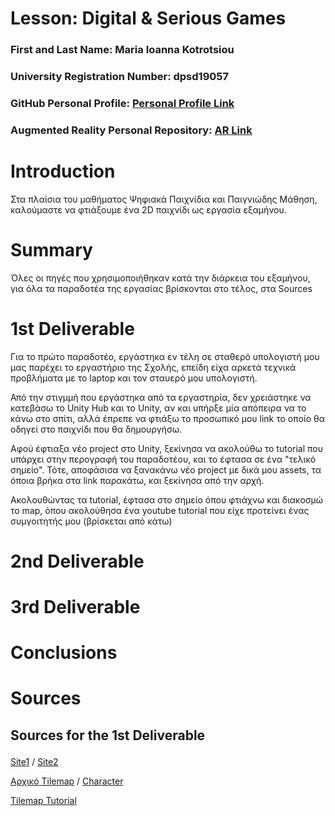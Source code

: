# Lesson: Digital & Serious Games

### First and Last Name: Maria Ioanna Kotrotsiou  
### University Registration Number: dpsd19057
### GitHub Personal Profile: [Personal Profile Link](https://github.com/MarigiannaKotrotsiou)
### Augmented Reality Personal Repository: [AR Link](https://marigiannakotrotsiou.github.io/Role-Playing-Game/)

# Introduction
<p>Στα πλαίσια του μαθήματος Ψηφιακά Παιχνίδια και Παιγνιώδης Μάθηση, καλούμαστε να φτιάξουμε ένα 2D παιχνίδι ως εργασία εξαμήνου.<p>

# Summary
<p>Όλες οι πηγές που χρησιμοποιήθηκαν κατά την διάρκεια του εξαμήνου, για όλα τα παραδοτέα της εργασίας βρίσκονται στο τέλος, στα Sources<p>

# 1st Deliverable
<p>Για το πρώτο παραδοτέο, εργάστηκα εν τέλη σε σταθερό υπολογιστή μου μας παρέχει το εργαστήριο της Σχολής, επείδη είχα αρκετά τεχνικά προβλήματα με το laptop και τον σταυερό μου υπολογιστή.<p>
<p>Από την στιγμμή που εργάστηκα από τα εργαστηρία, δεν χρειάστηκε να κατεβάσω το Unity Hub και το Unity, αν και υπήρξε μία απόπειρα να το κάνω στο σπίτι, αλλά έπρεπε να φτιάξω το προσωπικό μου link το οποίο θα οδηγεί στο παιχνίδι που θα δημουργήσω.<p>
<p>Αφού έφτιαξα νέο project στο Unity, ξεκίνησα να ακολούθω το tutorial που υπάρχει στην περογραφή του παραδοτέου, και το έφτασα σε ένα "τελικό σημείο". Τότε, αποφάσισα να ξανακάνω νέο project με δικά μου assets, τα όποια βρήκα στα link παρακάτω, και ξεκίνησα από την αρχή.<p>
<p>Ακολουθώντας τα tutorial, έφτασα στο σημείο όπου φτιάχνω και διακοσμώ το map, όπου ακολούθησα ένα youtube tutorial που είχε προτείνει ένας συμγοιτητής μου (βρίσκεται από κάτω)


# 2nd Deliverable


# 3rd Deliverable 


# Conclusions


# Sources

## <p>Sources for the 1st Deliverable<p>
<p><a href="https://opengameart.org/"> Site1</a> / <a href="https://itch.io/game-assets/free/tag-royalty-free/tag-unity"> Site2</a><p>
<p><a href="https://opengameart.org/content/top-down-simple-tile-sets"> Αρχικό Tilemap</a> / <a href="https://maytch.itch.io/free-32x64-kanako-platformer-character-sprite-set"> Character</a><p>
<p><a href="https://www.youtube.com/watch?v=DTp5zi8_u1U"> Tilemap Tutorial</a><p>
